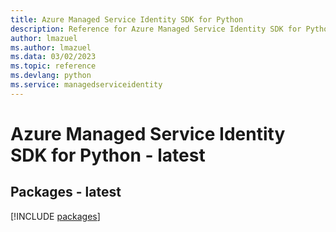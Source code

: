 ```yaml
---
title: Azure Managed Service Identity SDK for Python
description: Reference for Azure Managed Service Identity SDK for Python
author: lmazuel
ms.author: lmazuel
ms.data: 03/02/2023
ms.topic: reference
ms.devlang: python
ms.service: managedserviceidentity
---
```

# Azure Managed Service Identity SDK for Python - latest
## Packages - latest
[!INCLUDE [packages](managed-service-identity-index.md)]